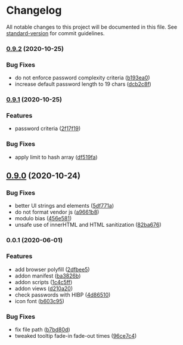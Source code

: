 # Changelog

All notable changes to this project will be documented in this file. See [standard-version](https://github.com/conventional-changelog/standard-version) for commit guidelines.

### [0.9.2](https://github.com/msanguineti/passo/compare/v0.9.1...v0.9.2) (2020-10-25)

### Bug Fixes

- do not enforce password complexity criteria ([b193ea0](https://github.com/msanguineti/passo/commit/b193ea09df5e434d67532e11375a669d98b64fef))
- increase default password length to 19 chars ([dcb2c8f](https://github.com/msanguineti/passo/commit/dcb2c8f19b6a6a10f6f4e13796239590eb9d570c))

### [0.9.1](https://github.com/msanguineti/passo/compare/v0.9.0...v0.9.1) (2020-10-25)

### Features

- password criteria ([2f17f19](https://github.com/msanguineti/passo/commit/2f17f1985dfe089b284a03beae12d6343679e503))

### Bug Fixes

- apply limit to hash array ([df519fa](https://github.com/msanguineti/passo/commit/df519fa555d6d94ae1305b106b36594eb371684e))

## [0.9.0](https://github.com/msanguineti/passo/compare/v0.0.1...v0.9.0) (2020-10-24)

### Bug Fixes

- better UI strings and elements ([5df771a](https://github.com/msanguineti/passo/commit/5df771ad4cc92fa0baebd3f43fe566bbde2db15c))
- do not format vendor js ([a9661b8](https://github.com/msanguineti/passo/commit/a9661b8fbcbbf48aa89a6cc6899328910ac8c3f7))
- modulo bias ([456e581](https://github.com/msanguineti/passo/commit/456e58137562b1a8d6a9c1508187fcc8686f49a4))
- unsafe use of innerHTML and HTML sanitization ([82ba676](https://github.com/msanguineti/passo/commit/82ba676c7ec26d07a169e91a4ab140fb1a58c97a))

### 0.0.1 (2020-06-01)

### Features

- add browser polyfill ([2dfbee5](https://github.com/msanguineti/passo/commit/2dfbee5e54fe57738534f0db5ed521a2889536b8))
- addon manifest ([ba3826b](https://github.com/msanguineti/passo/commit/ba3826b7cc0ea600340e7e3fadd9f51255774cf0))
- addon scripts ([1c4c5ff](https://github.com/msanguineti/passo/commit/1c4c5ff766d43785c3453dbff60268846b1959b8))
- addon views ([d210a20](https://github.com/msanguineti/passo/commit/d210a20107ef45e9b8092b63cf77d9e873272f6d))
- check passwords with HIBP ([4d86510](https://github.com/msanguineti/passo/commit/4d86510d36fec902a092f56ff8a20b38f4f589d6))
- icon font ([b603c95](https://github.com/msanguineti/passo/commit/b603c95b1363030a6dbb709687de7ae3acf43a54))

### Bug Fixes

- fix file path ([b7bd80d](https://github.com/msanguineti/passo/commit/b7bd80d910b439046a54e2ca3d92f3eef0f4ea00))
- tweaked tooltip fade-in fade-out times ([96ce7c4](https://github.com/msanguineti/passo/commit/96ce7c4c1a613f7b5119676077c8d398a7991eee))
